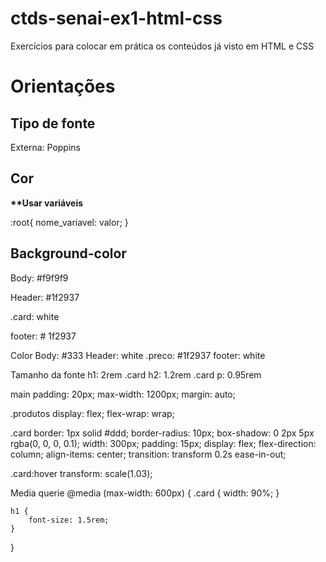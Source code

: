 # ctds-senai-ex1-html-css
Exercícios para colocar em prática os conteúdos já visto em HTML e CSS

# Orientações
<h2>Tipo de fonte</h2>
<p>Externa: Poppins</p>

<h2>Cor</h2>
<strong>**Usar variáveis</strong>
<p>:root{
    nome_variavel: valor;
}</p>

<h2>Background-color</h2>
<p>Body: #f9f9f9</p>
<p>Header: #1f2937</p>
<p>.card: white</p>
<p>footer: # 1f2937</p>

Color
Body: #333
Header: white
.preco: #1f2937
footer: white

Tamanho da fonte
h1: 2rem
.card h2: 1.2rem
.card p: 0.95rem

main
padding: 20px;
max-width: 1200px;
margin: auto;

.produtos
display: flex;
flex-wrap: wrap;

.card
border: 1px solid #ddd;
border-radius: 10px;
box-shadow: 0 2px 5px rgba(0, 0, 0, 0.1);
width: 300px;
padding: 15px;
display: flex;
flex-direction: column;
align-items: center;
transition: transform 0.2s ease-in-out;

.card:hover
transform: scale(1.03);


Media querie
@media (max-width: 600px) {
    .card {
        width: 90%;
    }

    h1 {
        font-size: 1.5rem;
    }
}



